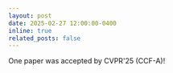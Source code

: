 ```yaml
---
layout: post
date: 2025-02-27 12:00:00-0400
inline: true
related_posts: false
---
```


One paper was accepted by CVPR'25 (CCF-A)! 